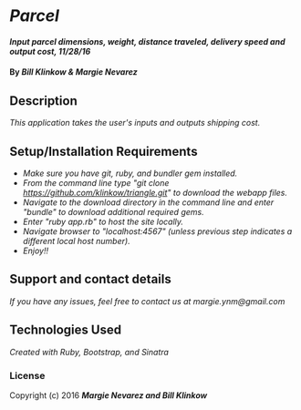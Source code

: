 # _Parcel_

#### _Input parcel dimensions, weight, distance traveled, delivery speed and output cost, 11/28/16_

#### By _**Bill Klinkow & Margie Nevarez**_

## Description

_This application takes the user's inputs and outputs shipping cost._

## Setup/Installation Requirements

* _Make sure you have git, ruby, and bundler gem installed._
* _From the command line type "git clone https://github.com/klinkow/triangle.git" to download the webapp files._
* _Navigate to the download directory in the command line and enter "bundle" to download additional required gems._
* _Enter "ruby app.rb" to host the site locally._
* _Navigate browser to "localhost:4567"  (unless previous step indicates a different local host number)._
* _Enjoy!!_

## Support and contact details

_If you have any issues, feel free to contact us at margie.ynm@gmail.com_

## Technologies Used

_Created with Ruby, Bootstrap, and Sinatra_

### License

Copyright (c) 2016 **_Margie Nevarez and Bill Klinkow_**
